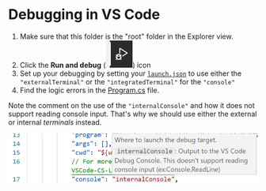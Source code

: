 # Debugging in VS Code

1. Make sure that this folder is the "root" folder in the Explorer view.
2. Click the **Run and debug** (![](./Images/RunAndDebug.png)) icon
3. Set up your debugging by setting your [`launch.json`](./.vscode/launch.json) to use either the `"externalTerminal"` or the `"integratedTerminal"` for the `"console"`
4. Find the logic errors in the [Program.cs](./Program.cs) file.

Note the comment on the use of the `"internalConsole"` and how it does not support reading console input. That's why we should use either the external or internal *terminals* instead.

![](./Images/DefaultDebugConsole.png)
